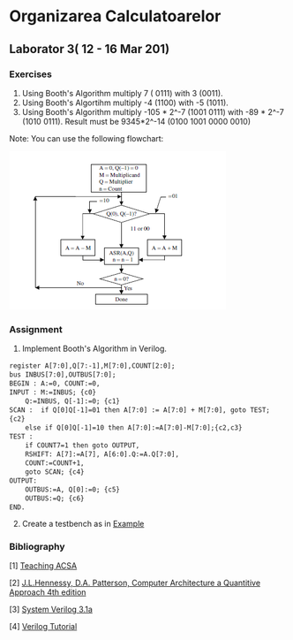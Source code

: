 # Organizarea Calculatoarelor

## Laborator 3( 12 - 16 Mar 201)



### Exercises

1. Using Booth's Algorithm multiply 7 ( 0111) with 3 (0011).
2. Using Booth's Algortihm multiply -4 (1100) with -5 (1011).
3. Using Booth's Algorithm multiply -105 * 2^-7 (1001 0111) with -89 * 2^-7 (1010 0111). Result must be 9345*2^-14 (0100 1001 0000 0010)


Note: You can use the following flowchart:

![Booth's Algorithm flowchart][booth_flowchart]

### Assignment

1. Implement Booth's Algorithm in Verilog.

```
register A[7:0],Q[7:-1],M[7:0],COUNT[2:0];
bus INBUS[7:0],OUTBUS[7:0];
BEGIN : A:=0, COUNT:=0,
INPUT : M:=INBUS; {c0}
	Q:=INBUS, Q[-1]:=0; {c1}
SCAN :  if Q[0]Q[-1]=01 then A[7:0] := A[7:0] + M[7:0], goto TEST; {c2}
	else if Q[0]Q[-1]=10 then A[7:0]:=A[7:0]-M[7:0];{c2,c3}
TEST :
	if COUNT7=1 then goto OUTPUT, 
	RSHIFT: A[7]:=A[7], A[6:0].Q:=A.Q[7:0], 
	COUNT:=COUNT+1, 
	goto SCAN; {c4}
OUTPUT:
	OUTBUS:=A, Q[0]:=0; {c5}
	OUTBUS:=Q; {c6}
END.
```



2. Create a testbench as in [Example][5]


### Bibliography
[1] [Teaching ACSA](http://www.acsa.upt.ro/teaching/AC/Lucrarea_9.pdf)

[2] [J.L.Hennessy, D.A. Patterson, Computer Architecture a Quantitive Approach 4th edition](http://uni-site.ir/khuelec/wp-content/uploads/Computer-Architecture-A-Quantitative-Approach.pdf)

[3] [System Verilog 3.1a](http://www.ece.uah.edu/~gaede/cpe526/SystemVerilog_3.1a.pdf)

[4] [Verilog Tutorial](http://www.asic-world.com/verilog/veritut.html)

[5]: ../templates/booth_tb.v

[booth_flowchart]:booth_flowchart.PNG

